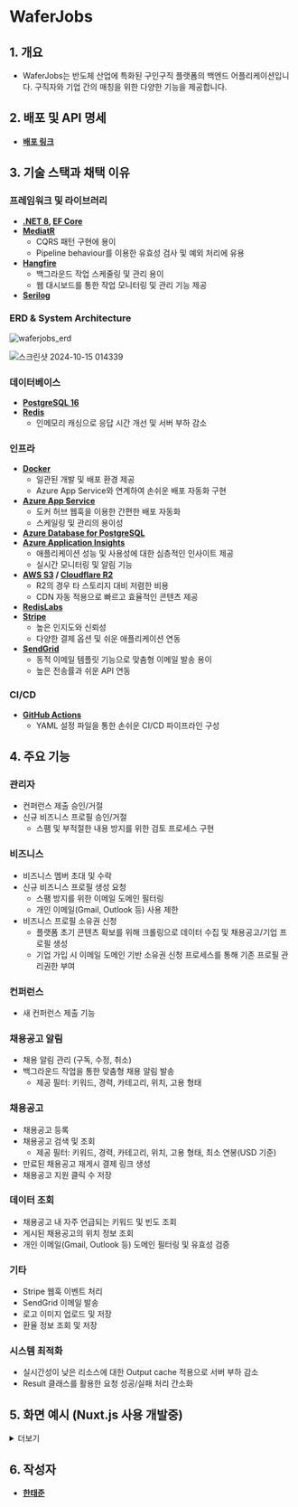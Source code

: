 # WaferJobs

## 1. 개요
- WaferJobs는 반도체 산업에 특화된 구인구직 플랫폼의 백엔드 어플리케이션입니다. 구직자와 기업 간의 매칭을 위한 다양한 기능을 제공합니다.

## 2. 배포 및 API 명세
- **[배포 링크](https://waferjobs-g2efemcdb9eff9ds.eastus2-01.azurewebsites.net/swagger/index.html)**

## 3. 기술 스택과 채택 이유

### 프레임워크 및 라이브러리
- **[.NET 8](https://dotnet.microsoft.com/en-us/download/dotnet/8.0), [EF Core](https://docs.microsoft.com/en-us/ef/core/)**
- **[MediatR](https://github.com/jbogard/MediatR)**
  - CQRS 패턴 구현에 용이
  - Pipeline behaviour를 이용한 유효성 검사 및 예외 처리에 유용
- **[Hangfire](https://www.hangfire.io/)**
  - 백그라운드 작업 스케줄링 및 관리 용이
  - 웹 대시보드를 통한 작업 모니터링 및 관리 기능 제공
- **[Serilog](https://serilog.net/)**

### ERD & System Architecture


![waferjobs_erd](https://github.com/user-attachments/assets/6a0b9e90-b3bb-4ad7-a250-eb87901d5137)


![스크린샷 2024-10-15 014339](https://github.com/user-attachments/assets/6abc94c4-88bf-44af-916c-fdee6e396c1f)



### 데이터베이스
- **[PostgreSQL 16](https://www.postgresql.org/)**
- **[Redis](https://redis.io/)**
  - 인메모리 캐싱으로 응답 시간 개선 및 서버 부하 감소

### 인프라
- **[Docker](https://www.docker.com/)**
  - 일관된 개발 및 배포 환경 제공
  - Azure App Service와 연계하여 손쉬운 배포 자동화 구현
- **[Azure App Service](https://azure.microsoft.com/en-us/services/app-service/)**
  - 도커 허브 웹훅을 이용한 간편한 배포 자동화
  - 스케일링 및 관리의 용이성
- **[Azure Database for PostgreSQL](https://azure.microsoft.com/en-us/services/postgresql/)**
- **[Azure Application Insights](https://docs.microsoft.com/en-us/azure/azure-monitor/app/app-insights-overview)**
  - 애플리케이션 성능 및 사용성에 대한 심층적인 인사이트 제공
  - 실시간 모니터링 및 알림 기능
- **[AWS S3](https://aws.amazon.com/s3/) / [Cloudflare R2](https://www.cloudflare.com/products/r2/)**
  - R2의 경우 타 스토리지 대비 저렴한 비용
  - CDN 자동 적용으로 빠르고 효율적인 콘텐츠 제공
- **[RedisLabs](https://redislabs.com/)**
- **[Stripe](https://stripe.com/)**
  - 높은 인지도와 신뢰성
  - 다양한 결제 옵션 및 쉬운 애플리케이션 연동
- **[SendGrid](https://sendgrid.com/)**
  - 동적 이메일 템플릿 기능으로 맞춤형 이메일 발송 용이
  - 높은 전송률과 쉬운 API 연동

### CI/CD
- **[GitHub Actions](https://github.com/features/actions)**
  - YAML 설정 파일을 통한 손쉬운 CI/CD 파이프라인 구성


## 4. 주요 기능

### 관리자
- 컨퍼런스 제출 승인/거절
- 신규 비즈니스 프로필 승인/거절
  - 스팸 및 부적절한 내용 방지를 위한 검토 프로세스 구현

### 비즈니스

- 비즈니스 멤버 초대 및 수락
- 신규 비즈니스 프로필 생성 요청
  - 스팸 방지를 위한 이메일 도메인 필터링
  - 개인 이메일(Gmail, Outlook 등) 사용 제한
- 비즈니스 프로필 소유권 신청
  - 플랫폼 초기 콘텐츠 확보를 위해 크롤링으로 데이터 수집 및 채용공고/기업 프로필 생성
  - 기업 가입 시 이메일 도메인 기반 소유권 신청 프로세스를 통해 기존 프로필 관리권한 부여
### 컨퍼런스
- 새 컨퍼런스 제출 기능

### 채용공고 알림
- 채용 알림 관리 (구독, 수정, 취소)
- 백그라운드 작업을 통한 맞춤형 채용 알림 발송
  - 제공 필터: 키워드, 경력, 카테고리, 위치, 고용 형태

### 채용공고
- 채용공고 등록
- 채용공고 검색 및 조회
  - 제공 필터: 키워드, 경력, 카테고리, 위치, 고용 형태, 최소 연봉(USD 기준)
- 만료된 채용공고 재게시 결제 링크 생성
- 채용공고 지원 클릭 수 저장

### 데이터 조회
- 채용공고 내 자주 언급되는 키워드 및 빈도 조회
- 게시된 채용공고의 위치 정보 조회
- 개인 이메일(Gmail, Outlook 등) 도메인 필터링 및 유효성 검증

### 기타
- Stripe 웹훅 이벤트 처리
- SendGrid 이메일 발송
- 로고 이미지 업로드 및 저장
- 환율 정보 조회 및 저장

### 시스템 최적화
- 실시간성이 낮은 리소스에 대한 Output cache 적용으로 서버 부하 감소
- Result 클래스를 활용한 요청 성공/실패 처리 간소화

## 5. 화면 예시 (Nuxt.js 사용 개발중)
<details>
<summary>더보기</summary>

### 로그인
![스크린샷 2024-10-15 230305](https://github.com/user-attachments/assets/d44c872f-57c4-4874-a01b-21d409dcfc70)

### 회원가입
![스크린샷 2024-10-15 230251](https://github.com/user-attachments/assets/ffb281c3-3db0-4ae6-b375-4b417659fee6)

### 비즈니스 프로필 생성
![스크린샷 2024-10-15 224528](https://github.com/user-attachments/assets/9725488f-7c32-46d0-9243-7082a58a74f2)
![스크린샷 2024-10-15 224157](https://github.com/user-attachments/assets/974e2f8c-d291-4e96-9198-0d93f1b1b45d)

### 비즈니스 프로필 소유권 신청
![스크린샷 2024-10-15 224228](https://github.com/user-attachments/assets/b0353b6c-e2b8-4f6f-9bf3-df61a1468e9b)

### 채용공고 검색
![스크린샷 2024-10-15 225206](https://github.com/user-attachments/assets/f47b4d12-6fc6-4dbf-9384-19615cf0533a)
![스크린샷 2024-10-15 225348](https://github.com/user-attachments/assets/d0e4184e-639e-49c7-a6c8-cd67f3a4e7ea)

### 채용공고 등록
![스크린샷 2024-10-15 224620](https://github.com/user-attachments/assets/52e51a32-35d2-424e-ac61-0d2a7db32406)

### 채용공고 상세
![스크린샷 2024-10-15 232132](https://github.com/user-attachments/assets/bb9a4208-7ff6-469e-bbd0-e7dee264f2f0)

### 컨퍼런스 조회
![스크린샷 2024-10-15 230124](https://github.com/user-attachments/assets/dfd4a238-0d28-4a98-b06a-26c638409526)

### 컨퍼런스 제출
![스크린샷 2024-10-15 232155](https://github.com/user-attachments/assets/65fc6abd-857f-408f-9d3e-b344f24b3c0d)

</details>

## 6. 작성자
- **[한태준](https://github.com/hoaturi)**

